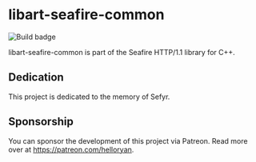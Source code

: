 # libart-seafire-common

![Build badge](https://code.helloryan.se/art/libart-seafire-common/actions/workflows/on-push.yaml/badge.svg)

libart-seafire-common is part of the Seafire HTTP/1.1 library for C++.

## Dedication

This project is dedicated to the memory of Sefyr.

## Sponsorship

You can sponsor the development of this project via Patreon. Read more
over at https://patreon.com/helloryan.
